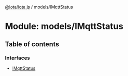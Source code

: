 [@iota/iota.js](../README.md) / models/IMqttStatus

# Module: models/IMqttStatus

## Table of contents

### Interfaces

- [IMqttStatus](../interfaces/models_imqttstatus.imqttstatus.md)
